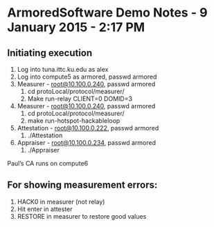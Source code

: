 # ArmoredSoftware Demo Notes - 9 January 2015 - 2:17 PM

## Initiating execution

1. Log into tuna.ittc.ku.edu as alex
1. Log into compute5 as armored, passwd armored
1. Measurer - root@10.100.0.240, passwd armored
	1. cd protoLocal/protocol/measurer/
	1. Make run-relay CLIENT=0 DOMID=3
1. Measurer - root@10.100.0.240, passwd armored
	1. cd protoLocal/protocol/measurer/
	1. make run-hotspot-hackableloop
1. Attestation - root@10.100.0.222, passwd armored
	1. ./Attestation
1. Appraiser - root@10.100.0.234, passwd armored
	1. ./Appraiser

Paul’s CA runs on compute6

## For showing measurement errors:

1. HACK0 in measurer (not relay)
1. Hit enter in attester
1. RESTORE in measurer to restore good values
